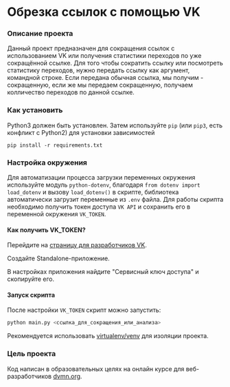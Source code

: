 # Обрезка ссылок с помощью VK

### Описание проекта

Данный проект предназначен для сокращения ссылок с использованием VK или получения статистики переходов по уже сокращённой ссылке. Для того чтобы сократить ссылку или посмотреть статистику переходов, нужно передать ссылку как аргумент, командной строке. Если передана обычная ссылка, мы получим - сокращенную, если же мы передаем сокращенную, получаем колличество переходов по данной ссылке.


### Как установить 

Python3 должен быть установлен. Затем используйте `pip` (или `pip3`, есть конфликт с Python2) для установки зависимостей
```
pip install -r requirements.txt  
```

### Настройка окружения
Для автоматизации процесса загрузки переменных окружения используйте модуль `python-dotenv`, благодаря `from dotenv import load_dotenv` и вызову `load_dotenv()` в скрипте, библиотека автоматически загрузит переменные из `.env` файла.
Для работы скрипта необходимо получить токен доступа `VK API` и сохранить его в переменной окружения `VK_TOKEN`.  
#### Как получить VK_TOKEN?

Перейдите на [страницу для разработчиков VK](https://vk.com/dev).

Создайте Standalone-приложение.

В настройках приложения найдите "Сервисный ключ доступа" и скопируйте его.


#### Запуск скрипта

После настройки `VK_TOKEN` скрипт можно запустить:

```bash
python main.py <ссылка_для_сокращения_или_анализа>

```

Рекомендуется использовать [virtualenv/venv](https://docs.python.org/3/library/venv.html) для изоляции проекта. 


### Цель проекта


Код написан в образовательных целях на онлайн курсе для веб-разработчиков [dvmn.org](https://dvmn.org/).